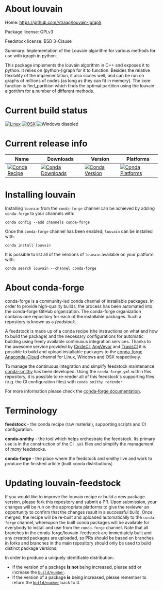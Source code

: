 About louvain
=============

Home: https://github.com/vtraag/louvain-igraph

Package license: GPLv3

Feedstock license: BSD 3-Clause

Summary: Implementation of the Louvain algorithm for various methods for use with igraph in python.

This package implements the louvain algorithm in C++ and
exposes it to python. It relies on (python-)igraph for it to
function. Besides the relative flexibility of the
implementation, it also scales well, and can be run on graphs
of millions of nodes (as long as they can fit in memory).
The core function is find_partition which finds the optimal
partition using the louvain algorithm for a number of
different methods.


Current build status
====================

[![Linux](https://img.shields.io/circleci/project/github/conda-forge/louvain-feedstock/master.svg?label=Linux)](https://circleci.com/gh/conda-forge/louvain-feedstock)
[![OSX](https://img.shields.io/travis/conda-forge/louvain-feedstock/master.svg?label=macOS)](https://travis-ci.org/conda-forge/louvain-feedstock)
![Windows disabled](https://img.shields.io/badge/Windows-disabled-lightgrey.svg)

Current release info
====================

| Name | Downloads | Version | Platforms |
| --- | --- | --- | --- |
| [![Conda Recipe](https://img.shields.io/badge/recipe-louvain-green.svg)](https://anaconda.org/conda-forge/louvain) | [![Conda Downloads](https://img.shields.io/conda/dn/conda-forge/louvain.svg)](https://anaconda.org/conda-forge/louvain) | [![Conda Version](https://img.shields.io/conda/vn/conda-forge/louvain.svg)](https://anaconda.org/conda-forge/louvain) | [![Conda Platforms](https://img.shields.io/conda/pn/conda-forge/louvain.svg)](https://anaconda.org/conda-forge/louvain) |

Installing louvain
==================

Installing `louvain` from the `conda-forge` channel can be achieved by adding `conda-forge` to your channels with:

```
conda config --add channels conda-forge
```

Once the `conda-forge` channel has been enabled, `louvain` can be installed with:

```
conda install louvain
```

It is possible to list all of the versions of `louvain` available on your platform with:

```
conda search louvain --channel conda-forge
```


About conda-forge
=================

conda-forge is a community-led conda channel of installable packages.
In order to provide high-quality builds, the process has been automated into the
conda-forge GitHub organization. The conda-forge organization contains one repository
for each of the installable packages. Such a repository is known as a *feedstock*.

A feedstock is made up of a conda recipe (the instructions on what and how to build
the package) and the necessary configurations for automatic building using freely
available continuous integration services. Thanks to the awesome service provided by
[CircleCI](https://circleci.com/), [AppVeyor](http://www.appveyor.com/)
and [TravisCI](https://travis-ci.org/) it is possible to build and upload installable
packages to the [conda-forge](https://anaconda.org/conda-forge)
[Anaconda-Cloud](http://docs.anaconda.org/) channel for Linux, Windows and OSX respectively.

To manage the continuous integration and simplify feedstock maintenance
[conda-smithy](http://github.com/conda-forge/conda-smithy) has been developed.
Using the ``conda-forge.yml`` within this repository, it is possible to re-render all of
this feedstock's supporting files (e.g. the CI configuration files) with ``conda smithy rerender``.

For more information please check the [conda-forge documentation](https://conda-forge.org/docs/).

Terminology
===========

**feedstock** - the conda recipe (raw material), supporting scripts and CI configuration.

**conda-smithy** - the tool which helps orchestrate the feedstock.
                   Its primary use is in the construction of the CI ``.yml`` files
                   and simplify the management of *many* feedstocks.

**conda-forge** - the place where the feedstock and smithy live and work to
                  produce the finished article (built conda distributions)


Updating louvain-feedstock
==========================

If you would like to improve the louvain recipe or build a new
package version, please fork this repository and submit a PR. Upon submission,
your changes will be run on the appropriate platforms to give the reviewer an
opportunity to confirm that the changes result in a successful build. Once
merged, the recipe will be re-built and uploaded automatically to the
`conda-forge` channel, whereupon the built conda packages will be available for
everybody to install and use from the `conda-forge` channel.
Note that all branches in the conda-forge/louvain-feedstock are
immediately built and any created packages are uploaded, so PRs should be based
on branches in forks and branches in the main repository should only be used to
build distinct package versions.

In order to produce a uniquely identifiable distribution:
 * If the version of a package **is not** being increased, please add or increase
   the [``build/number``](http://conda.pydata.org/docs/building/meta-yaml.html#build-number-and-string).
 * If the version of a package **is** being increased, please remember to return
   the [``build/number``](http://conda.pydata.org/docs/building/meta-yaml.html#build-number-and-string)
   back to 0.